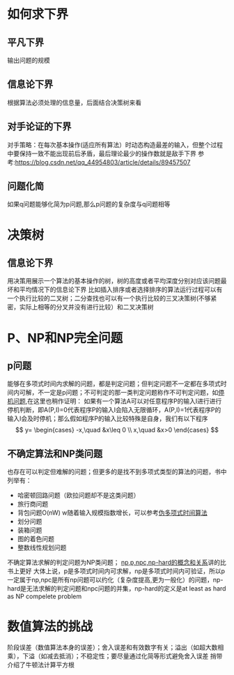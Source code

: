 # 如何求下界
## 平凡下界
输出问题的规模
## 信息论下界
根据算法必须处理的信息量，后面结合决策树来看
## 对手论证的下界
对手策略：在每次基本操作(适应所有算法）时动态构造最差的输入，但整个过程中要保持一致不能出现前后矛盾，最后理论最少的操作数就是敌手下界
参考:https://blog.csdn.net/qq_44954803/article/details/89457507
## 问题化简
如果q问题能够化简为p问题,那么p问题的复杂度与q问题相等
# 决策树
## 信息论下界
用决策用展示一个算法的基本操作的树，树的高度或者平均深度分别对应该问题最坏和平均情况下的信息论下界
比如插入排序或者选择排序的算法运行过程可以有一个执行比较的二叉树；二分查找也可以有一个执行比较的三叉决策树(不够紧密，实际上相等的分叉并没有进行比较）和二叉决策树
# P、NP和NP完全问题
## p问题
能够在多项式时间内求解的问题，都是判定问题；但判定问题不一定都在多项式时间内可解，不一定是p问题；不可判定的那一类判定问题称作不可判定问题，如[停机问题](https://baike.baidu.com/item/%E5%81%9C%E6%9C%BA%E9%97%AE%E9%A2%98/4131067?fr=aladdin),在这里也稍作证明：
如果有一个算法A可以对任意程序P的输入I进行进行停机判断，即A(P,I)=0代表程序P的输入I会陷入无限循环，A(P,I)=1代表程序P的输入I会及时停机；那么假如程序P的输入比较特殊是自身，我们有以下程序$$
y= \begin{cases}
-x,\quad &x\leq 0 \\
x,\quad &x>0
\end{cases} $$

## 不确定算法和NP类问题
也存在可以判定但难解的问题；但更多的是找不到多项式类型的算法的问题，书中列举有：
* 哈密顿回路问题（欧拉问题却不是这类问题）
* 旅行商问题
* 背包问题O(nW) w随着输入规模指数增长，可以参考[伪多项式时间算法](https://www.zhihu.com/question/20013122/answer/44460397)
* 划分问题
* 装箱问题
* 图的着色问题
* 整数线性规划问题

不确定算法求解的判定问题为NP类问题；
[np,p,npc,np-hard的概念和关系](https://www.cnblogs.com/alantu2018/p/8464339.html)讲的比书上更好
大体上说，p是多项式时间内可求解，np是多项式时间内可验证，所以p一定属于np,npc是所有np问题可以约化（复杂度提高,更为一般化）的问题，np-hard是无法求解的判定问题和npc问题的并集，np-hard的定义是at least as hard as NP compelete problem

# 数值算法的挑战
阶段误差（数值算法本身的误差）；舍入误差和有效数字有关；溢出（如超大数相乘），下溢（如减去抵消）；不稳定性；要尽量通过化简等形式避免舍入误差
捎带介绍了牛顿法计算平方根
